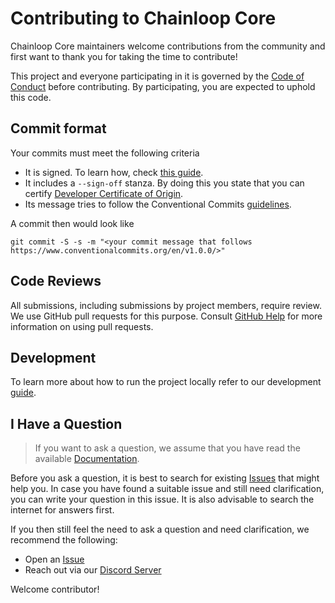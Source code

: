 # Contributing to Chainloop Core

Chainloop Core maintainers welcome contributions from the community and first want to thank you for taking the time to contribute!

This project and everyone participating in it is governed by the [Code of Conduct](./CODE_OF_CONDUCT.md) before contributing. By participating, you are expected to uphold this code.

## Commit format

Your commits must meet the following criteria

- It is signed. To learn how, check [this guide](https://docs.github.com/en/authentication/managing-commit-signature-verification/signing-commits).
- It includes a `--sign-off` stanza. By doing this you state that you can certify [Developer Certificate of Origin](https://developercertificate.org).
- Its message tries to follow the Conventional Commits [guidelines](https://www.conventionalcommits.org/en/v1.0.0/>).

A commit then would look like

```
git commit -S -s -m "<your commit message that follows https://www.conventionalcommits.org/en/v1.0.0/>"
```

## Code Reviews

All submissions, including submissions by project members, require review. We
use GitHub pull requests for this purpose. Consult
[GitHub Help](https://help.github.com/articles/about-pull-requests/) for more
information on using pull requests.

## Development

To learn more about how to run the project locally refer to our development [guide](./devel/README.md).

## I Have a Question

> If you want to ask a question, we assume that you have read the available [Documentation](https://docs.chainloop.dev).

Before you ask a question, it is best to search for existing [Issues](https://github.com/chainloop-dev/chainloop/issues) that might help you. In case you have found a suitable issue and still need clarification, you can write your question in this issue. It is also advisable to search the internet for answers first.

If you then still feel the need to ask a question and need clarification, we recommend the following:

- Open an [Issue](https://github.com/chainloop-dev/chainloop/issues/new)
- Reach out via our [Discord Server](https://discord.gg/f7atkaZact)

Welcome contributor!
